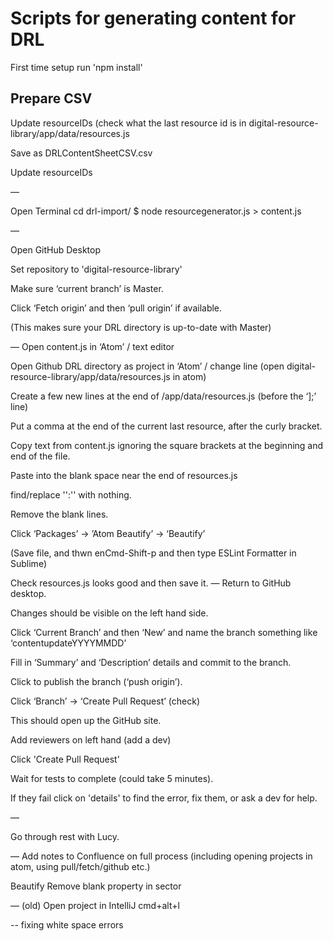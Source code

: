 # Scripts for generating content for DRL

First time setup run 'npm install'

## Prepare CSV

Update resourceIDs (check what the last resource id is in digital-resource-library/app/data/resources.js

Save as DRLContentSheetCSV.csv

Update resourceIDs

—

Open Terminal
cd drl-import/
$ node resourcegenerator.js > content.js

—

Open GitHub Desktop

Set repository to 'digital-resource-library' 

Make sure ‘current branch’ is Master.

Click ‘Fetch origin’ and then ‘pull origin’ if available.

(This makes sure your DRL directory is up-to-date with Master) 

—
Open content.js in ‘Atom’ / text editor

Open Github DRL directory as project in ‘Atom’ / change line (open digital-resource-library/app/data/resources.js in atom)

Create a few new lines at the end of /app/data/resources.js (before the ‘];’ line)

Put a comma at the end of the current last resource, after the curly bracket.

Copy text from content.js ignoring the square brackets at the beginning and end of the file.

Paste into the blank space near the end of resources.js

find/replace  '':'' with nothing.

Remove the blank lines.

Click ‘Packages’ -> ’Atom Beautify’ -> ‘Beautify’

(Save file, and thwn enCmd-Shift-p and then type ESLint Formatter in Sublime)

Check resources.js looks good and then save it.
—
Return to GitHub desktop. 

Changes should be visible on the left hand side.

Click ‘Current Branch’ and then ‘New’ and name the branch something like ‘contentupdateYYYYMMDD’

Fill in ‘Summary’ and ‘Description’ details and commit to the branch.

Click to publish the branch (‘push origin’).

Click ‘Branch’ -> ‘Create Pull Request’ (check)

This should open up the GitHub site.

Add reviewers on left hand (add a dev)

Click 'Create Pull Request'

Wait for tests to complete (could take 5 minutes).

If they fail click on 'details' to find the error, fix them, or ask a dev for help.


—


Go through rest with Lucy.


—
Add notes to Confluence on full process (including opening projects in atom, using pull/fetch/github etc.)


Beautify
Remove blank property in sector




— (old)
Open project in IntelliJ
cmd+alt+l

--
fixing white space errors

